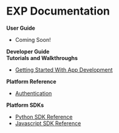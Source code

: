 # EXP Documentation

<div class="row">
  <div class="col-md-12">
    <div class="bs-callout bs-callout-primary">
      <strong>User Guide</strong>
      <ul>
        <li>Coming Soon!</li>
      </ul>
    </div>
  </div>
</div>
<div class="row">
  <div class="col-md-12">
    <div class="bs-callout bs-callout-primary">
      <strong>Developer Guide</strong>
      <br>
      <div class="row">
        <div class="col-md-6">
          <div class="bs-callout bs-callout">
            <strong>Tutorials and Walkthroughs</strong>
            <ul>
              <li><a href="/developers/apps">Getting Started With App Development</a></li>
            </ul>
          </div>
        </div>
        <div class="col-md-6">
          <div class="bs-callout">
            <strong>Platform Reference</strong>
            <ul>
              <li><a href="/developers/authentication">Authentication</a></li>
            </ul>
          </div>
        </div>
        <div class="col-md-6">
          <div class="bs-callout">
            <strong>Platform SDKs</strong>
            <ul>
              <li><a href="/developers/reference/python_sdk_reference-1.0.0">Python SDK Reference</a></li>
              <li><a href="/developers/reference/javascript_sdk_reference-1.0.0">Javascript SDK Reference</a></li>
            </ul>
          </div>
        </div>
      </div>
    </div>
  </div>
</div>
